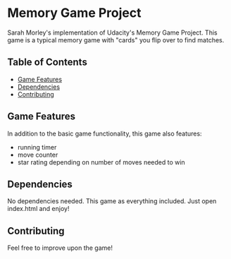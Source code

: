 # Memory Game Project

Sarah Morley's implementation of Udacity's Memory Game Project. This game is a typical memory game with "cards" you flip over to find matches.

## Table of Contents

* [Game Features](#gamefeatures)
* [Dependencies](#dependencies)
* [Contributing](#contributing)

## Game Features

In addition to the basic game functionality, this game also features:

* running timer
* move counter
* star rating depending on number of moves needed to win

## Dependencies

No dependencies needed. This game as everything included. Just open index.html and enjoy!

## Contributing

Feel free to improve upon the game!
